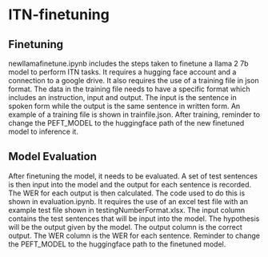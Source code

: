 # ITN-finetuning

## Finetuning
newllamafinetune.ipynb includes the steps taken to finetune a llama 2 7b model to perform ITN tasks. It requires a hugging face account and a connection to a google drive. It also requires the use of a training file in json format. The data in the training file needs to have a specific format which includes an instruction, input and output. The input is the sentence in spoken form while the output is the same sentence in written form. An example of a training file is shown in trainfile.json. After training, reminder to change the PEFT_MODEL to the huggingface path of the new finetuned model to inference it.

## Model Evaluation
After finetuning the model, it needs to be evaluated. A set of test sentences is then input into the model and the output for each sentence is recorded. The WER for each output is then calculated. The code used to do this is shown in evaluation.ipynb. It requires the use of an excel test file with an example test file shown in testingNumberFormat.xlsx. The input column contains the test sentences that will be input into the model. The hypothesis will be the output given by the model. The output column is the correct output. The WER column is the WER for each sentence. Reminder to change the PEFT_MODEL to the huggingface path to the finetuned model.
